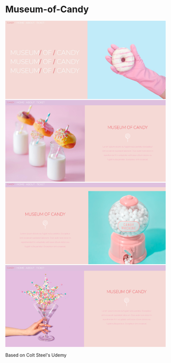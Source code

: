 # Museum-of-Candy


![Landing Page](https://github.com/laiamanda/Museum-of-Candy/blob/main/MOC%20ScreenShots/Screenshot%20(29).jpg)
![Second Section](https://github.com/laiamanda/Museum-of-Candy/blob/main/MOC%20ScreenShots/Screenshot%20(30).png)
![Third Section](https://github.com/laiamanda/Museum-of-Candy/blob/main/MOC%20ScreenShots/Screenshot%20(31).png)
![Fourth Section](https://github.com/laiamanda/Museum-of-Candy/blob/main/MOC%20ScreenShots/Screenshot%20(32).png)

Based on Colt Steel's Udemy
